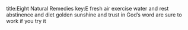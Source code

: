 title:Eight Natural Remedies
key:E
fresh air 
exercise
water
and rest 
abstinence
and diet
golden sunshine and 
trust in God’s word 
are sure to work if you try it
